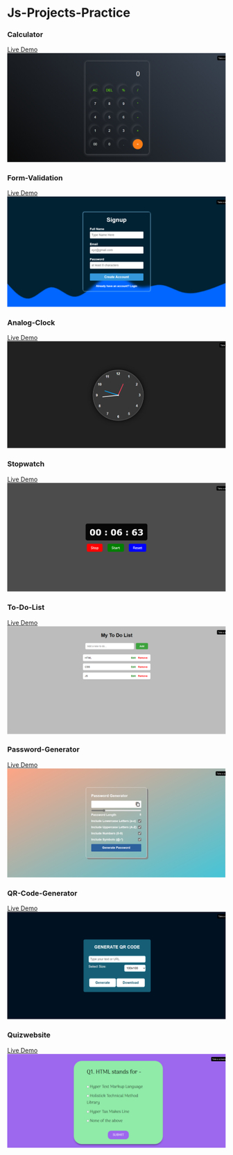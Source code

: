# Js-Projects-Practice
<h3>Calculator</h3>
<a href="https://shaikharyan.github.io/Calculator-JS/">Live Demo</a>
 <img src="Calculator/Screenshot.png" alt="screenshot">

<h3>Form-Validation</h3> 
<a href="https://shaikharyan.github.io/Form-Validation-JS/">Live Demo</a>
 <img src="Form Validation/Screenshot.png" alt="screenshot">

<h3>Analog-Clock</h3>    
<a href="https://shaikharyan.github.io/Analog-Clock-JS/">Live Demo</a>
 <img src="Analog Clock/Screenshot.png" alt="screenshot">
    
<h3>Stopwatch</h3>
<a href="https://shaikharyan.github.io/Stopwatch-JS/">Live Demo</a>
 <img src="Stopwatch/Screenshot.png" alt="screenshot">


<h3>To-Do-List</h3>    
<a href="https://shaikharyan.github.io/To-Do-List-JS/">Live Demo</a>
 <img src="To Do List/Screenshot.png" alt="screenshot">
    
<h3>Password-Generator</h3>
<a href="https://shaikharyan.github.io/Password-Generator-JS/">Live Demo</a>
 <img src="Password Generator/Screenshot.png" alt="screenshot">
    
<h3>QR-Code-Generator</h3>
<a href="https://shaikharyan.github.io/QR-Code-Generator-JS/">Live Demo</a>
 <img src="QR Code Generator/Screenshot.png" alt="screenshot">

<h3>Quizwebsite</h3>
<a href="https://shaikharyan.github.io/Quizwebsite/">Live Demo</a>
<img src="Quizwebsite/Screenshot.png">

